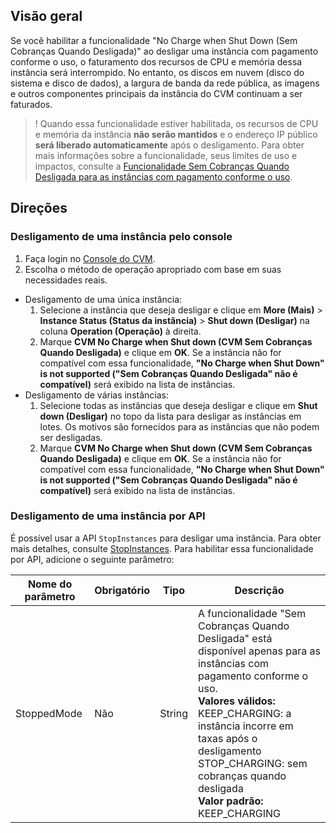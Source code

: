 ## Visão geral
Se você habilitar a funcionalidade "No Charge when Shut Down (Sem Cobranças Quando Desligada)" ao desligar uma instância com pagamento conforme o uso, o faturamento dos recursos de CPU e memória dessa instância será interrompido. No entanto, os discos em nuvem (disco do sistema e disco de dados), a largura de banda da rede pública, as imagens e outros componentes principais da instância do CVM continuam a ser faturados.
>! Quando essa funcionalidade estiver habilitada, os recursos de CPU e memória da instância **não serão mantidos** e o endereço IP público **será liberado automaticamente** após o desligamento. Para obter mais informações sobre a funcionalidade, seus limites de uso e impactos, consulte a [Funcionalidade Sem Cobranças Quando Desligada para as instâncias com pagamento conforme o uso](https://intl.cloud.tencent.com/document/product/213/19918).

## Direções
### Desligamento de uma instância pelo console
1. Faça login no [Console do CVM](https://console.cloud.tencent.com/cvm).
2. Escolha o método de operação apropriado com base em suas necessidades reais.
 - Desligamento de uma única instância:
    1. Selecione a instância que deseja desligar e clique em **More (Mais)** > **Instance Status (Status da instância)** > **Shut down (Desligar)** na coluna **Operation (Operação)** à direita.
    2. Marque **CVM No Charge when Shut down (CVM Sem Cobranças Quando Desligada)** e clique em **OK**.
    Se a instância não for compatível com essa funcionalidade, **"No Charge when Shut Down" is not supported ("Sem Cobranças Quando Desligada" não é compatível)** será exibido na lista de instâncias.
 - Desligamento de várias instâncias:
    1. Selecione todas as instâncias que deseja desligar e clique em **Shut down (Desligar)** no topo da lista para desligar as instâncias em lotes.
    Os motivos são fornecidos para as instâncias que não podem ser desligadas.
	 2. Marque **CVM No Charge when Shut down (CVM Sem Cobranças Quando Desligada)** e clique em **OK**.
		Se a instância não for compatível com essa funcionalidade, **"No Charge when Shut Down" is not supported ("Sem Cobranças Quando Desligada" não é compatível)** será exibido na lista de instâncias.

### Desligamento de uma instância por API
É possível usar a API `StopInstances` para desligar uma instância. Para obter mais detalhes, consulte [StopInstances](https://intl.cloud.tencent.com/document/product/213/33235). Para habilitar essa funcionalidade por API, adicione o seguinte parâmetro:

| Nome do parâmetro | Obrigatório | Tipo | Descrição |
| ----------- | ---- | ------ | ------------------------------------------------------------ |
| StoppedMode | Não | String |A funcionalidade "Sem Cobranças Quando Desligada" está disponível apenas para as instâncias com pagamento conforme o uso.<br>**Valores válidos:**<br>KEEP_CHARGING: a instância incorre em taxas após o desligamento<br>STOP_CHARGING: sem cobranças quando desligada<br>**Valor padrão:**<br>KEEP_CHARGING |



